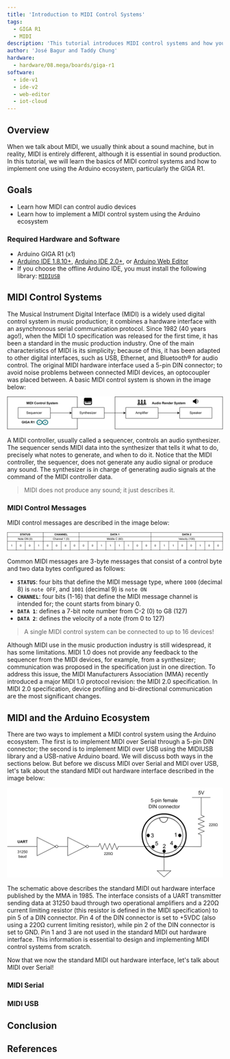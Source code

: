 ```yaml
---
title: 'Introduction to MIDI Control Systems'
tags:
  - GIGA R1
  - MIDI
description: 'This tutorial introduces MIDI control systems and how you can implement them using Arduino® hardware and software, mainly using the GIGA R1 board.'
author: 'José Bagur and Taddy Chung'
hardware:
  - hardware/08.mega/boards/giga-r1
software:
  - ide-v1
  - ide-v2
  - web-editor
  - iot-cloud
---
```


## Overview

When we talk about MIDI, we usually think about a sound machine, but in reality, MIDI is entirely different, although it is essential in sound production. In this tutorial, we will learn the basics of MIDI control systems and how to implement one using the Arduino ecosystem, particularly the GIGA R1.

## Goals

- Learn how MIDI can control audio devices
- Learn how to implement a MIDI control system using the Arduino ecosystem

### Required Hardware and Software

- Arduino GIGA R1 (x1)
- [Arduino IDE 1.8.10+](https://www.arduino.cc/en/software), [Arduino IDE 2.0+](https://www.arduino.cc/en/software), or [Arduino Web Editor](https://www.arduino.cc/en/software)
- If you choose the offline Arduino IDE, you must install the following library: [`MIDIUSB`](https://github.com/arduino-libraries/MIDIUSB)

## MIDI Control Systems

The Musical Instrument Digital Interface (MIDI) is a widely used digital control system in music production; it combines a hardware interface with an asynchronous serial communication protocol. Since 1982 (40 years ago!), when the MIDI 1.0 specification was released for the first time, it has been a standard in the music production industry. One of the main characteristics of MIDI is its simplicity; because of this, it has been adapted to other digital interfaces, such as USB, Ethernet, and Bluetooth® for audio control. The original MIDI hardware interface used a 5-pin DIN connector; to avoid noise problems between connected MIDI devices, an optocoupler was placed between. A basic MIDI control system is shown in the image below:

![A basic MIDI control system.](assets/midi-introduction_001.png)

A MIDI controller, usually called a sequencer, controls an audio synthesizer. The sequencer sends MIDI data into the synthesizer that tells it what to do, precisely what notes to generate, and when to do it. Notice that the MIDI controller, the sequencer, does not generate any audio signal or produce any sound. The synthesizer is in charge of generating audio signals at the command of the MIDI controller data. 

> MIDI does not produce any sound; it just describes it.

### MIDI Control Messages

MIDI control messages are described in the image below:

![A common 3-byte MIDI message example.](assets/midi-introduction_002.png)

Common MIDI messages are 3-byte messages that consist of a control byte and two data bytes configured as follows:

- **`STATUS`**: four bits that define the MIDI message type, where `1000` (decimal 8) is `note OFF`, and `1001` (decimal 9) is `note ON`
- **`CHANNEL`**: four bits (1-16) that define the MIDI message channel is intended for; the count starts from binary 0.
- **`DATA 1`**: defines a 7-bit note number from C-2 (0) to G8 (127)
- **`DATA 2`**: defines the velocity of a note (from 0 to 127)

> A single MIDI control system can be connected to up to 16 devices! 

Although MIDI use in the music production industry is still widespread, it has some limitations. MIDI 1.0 does not provide any feedback to the sequencer from the MIDI devices, for example, from a synthesizer; communication was proposed in the specification just in one direction. To address this issue, the MIDI Manufacturers Association (MMA) recently introduced a major MIDI 1.0 protocol revision: the MIDI 2.0 specification. In MIDI 2.0 specification, device profiling and bi-directional communication are the most significant changes. 

## MIDI and the Arduino Ecosystem

There are two ways to implement a MIDI control system using the Arduino ecosystem. The first is to implement MIDI over Serial through a 5-pin DIN connector; the second is to implement MIDI over USB using the MIDIUSB library and a USB-native Arduino board. We will discuss both ways in the sections below. But before we discuss MIDI over Serial and MIDI over USB, let's talk about the standard MIDI out hardware interface described in the image below:

![Standard MIDI out hardware interface.](assets/midi-introduction_003.png)

The schematic above describes the standard MIDI out hardware interface published by the MMA in 1985. The interface consists of a UART transmitter sending data at 31250 baud through two operational amplifiers and a 220Ω current limiting resistor (this resistor is defined in the MIDI specification) to pin 5 of a DIN connector. Pin 4 of the DIN connector is set to +5VDC (also using a 220Ω current limiting resistor), while pin 2 of the DIN connector is set to GND. Pin 1 and 3 are not used in the standard MIDI out hardware interface. This information is essential to design and implementing MIDI control systems from scratch.

Now that we now the standard MIDI out hardware interface, let's talk about MIDI over Serial!

### MIDI Serial

### MIDI USB

## Conclusion

## References